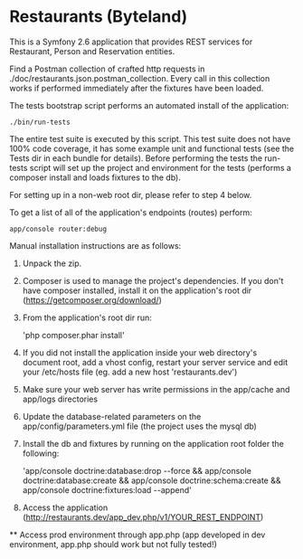 Restaurants (Byteland)
======================

This is a Symfony 2.6 application that provides REST services for Restaurant, Person and Reservation entities.

Find a Postman collection of crafted http requests in ./doc/restaurants.json.postman_collection. Every call in this collection works if performed immediately after the fixtures have been loaded.

The tests bootstrap script performs an automated install of the application:

    ./bin/run-tests

The entire test suite is executed by this script. This test suite does not have 100% code coverage, it has some example unit and functional tests (see the Tests dir in each bundle for details). Before performing the tests the run-tests script will set up the project and environment for the tests (performs a composer install and loads fixtures to the db).

For setting up in a non-web root dir, please refer to step 4 below.

To get a list of all of the application's endpoints (routes) perform:

    app/console router:debug


Manual installation instructions are as follows:

1. Unpack the zip.
2. Composer is used to manage the project's dependencies. If you don't have composer installed, install it
   on the application's root dir (https://getcomposer.org/download/)
3. From the application's root dir run:

    'php composer.phar install'

4. If you did not install the application inside your web directory's document root, add a vhost config, restart
   your server service and edit your /etc/hosts file (eg. add a new host 'restaurants.dev')
5. Make sure your web server has write permissions in the app/cache and app/logs directories
6. Update the database-related parameters on the app/config/parameters.yml file (the project uses the mysql db)
7. Install the db and fixtures by running on the application root folder the following:

    'app/console doctrine:database:drop --force && app/console doctrine:database:create && app/console doctrine:schema:create && app/console doctrine:fixtures:load --append'

8. Access the application (http://restaurants.dev/app_dev.php/v1/YOUR_REST_ENDPOINT)

** Access prod environment through app.php (app developed in dev environment, app.php should work but not fully tested!)
